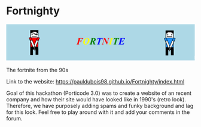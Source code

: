 # Fortnighty

![website preview](top_gif/top.gif)

The fortnite from the 90s

Link to the website: https://pauldubois98.github.io/Fortnighty/index.html

Goal of this hackathon (Porticode 3.0) was to create a website of an recent company and how their site would have looked like in 1990's (retro look).
Therefore, we have purposely adding spams and funky background and lag for this look.
Feel free to play around with it and add your comments in the forum. 
